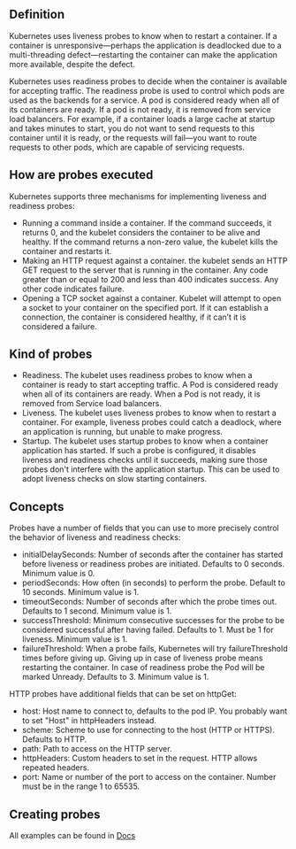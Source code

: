 ## Definition

Kubernetes uses liveness probes to know when to restart a container. If a container is unresponsive—perhaps the application is deadlocked due to a multi-threading defect—restarting the container can make the application more available, despite the defect.

Kubernetes uses readiness probes to decide when the container is available for accepting traffic. The readiness probe is used to control which pods are used as the backends for a service. A pod is considered ready when all of its containers are ready. If a pod is not ready, it is removed from service load balancers. For example, if a container loads a large cache at startup and takes minutes to start, you do not want to send requests to this container until it is ready, or the requests will fail—you want to route requests to other pods, which are capable of servicing requests.

## How are probes executed

Kubernetes supports three mechanisms for implementing liveness and readiness probes:  
- Running a command inside a container. If the command succeeds, it returns 0, and the kubelet considers the container to be alive and healthy. If the command returns a non-zero value, the kubelet kills the container and restarts it.
- Making an HTTP request against a container. the kubelet sends an HTTP GET request to the server that is running in the container. Any code greater than or equal to 200 and less than 400 indicates success. Any other code indicates failure.
- Opening a TCP socket against a container. Kubelet will attempt to open a socket to your container on the specified port. If it can establish a connection, the container is considered healthy, if it can’t it is considered a failure.

## Kind of probes

- Readiness. The kubelet uses readiness probes to know when a container is ready to start accepting traffic. A Pod is considered ready when all of its containers are ready. When a Pod is not ready, it is removed from Service load balancers.
- Liveness. The kubelet uses liveness probes to know when to restart a container. For example, liveness probes could catch a deadlock, where an application is running, but unable to make progress.
- Startup. The kubelet uses startup probes to know when a container application has started. If such a probe is configured, it disables liveness and readiness checks until it succeeds, making sure those probes don't interfere with the application startup. This can be used to adopt liveness checks on slow starting containers.

## Concepts

Probes have a number of fields that you can use to more precisely control the behavior of liveness and readiness checks:
- initialDelaySeconds: Number of seconds after the container has started before liveness or readiness probes are initiated. Defaults to 0 seconds. Minimum value is 0.
- periodSeconds: How often (in seconds) to perform the probe. Default to 10 seconds. Minimum value is 1.
- timeoutSeconds: Number of seconds after which the probe times out. Defaults to 1 second. Minimum value is 1.
- successThreshold: Minimum consecutive successes for the probe to be considered successful after having failed. Defaults to 1. Must be 1 for liveness. Minimum value is 1.
- failureThreshold: When a probe fails, Kubernetes will try failureThreshold times before giving up. Giving up in case of liveness probe means restarting the container. In case of readiness probe the Pod will be marked Unready. Defaults to 3. Minimum value is 1.

HTTP probes have additional fields that can be set on httpGet:
- host: Host name to connect to, defaults to the pod IP. You probably want to set "Host" in httpHeaders instead.
- scheme: Scheme to use for connecting to the host (HTTP or HTTPS). Defaults to HTTP.
- path: Path to access on the HTTP server.
- httpHeaders: Custom headers to set in the request. HTTP allows repeated headers.
- port: Name or number of the port to access on the container. Number must be in the range 1 to 65535.

## Creating probes

All examples can be found in [Docs](https://kubernetes.io/docs/tasks/configure-pod-container/configure-liveness-readiness-startup-probes/)

